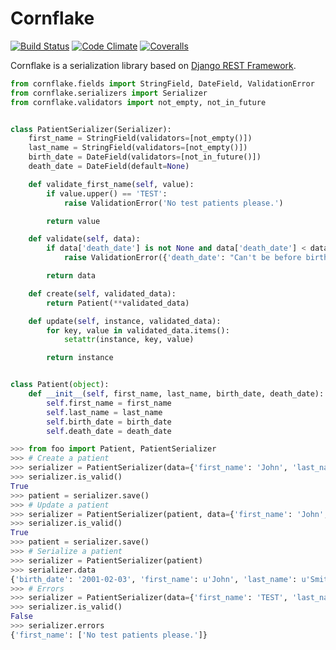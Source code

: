 # Cornflake

[![Build Status](https://img.shields.io/travis/renalreg/cornflake.svg)](https://travis-ci.org/renalreg/cornflake) [![Code Climate](https://img.shields.io/codeclimate/github/renalreg/cornflake.svg)](https://codeclimate.com/github/renalreg/cornflake) [![Coveralls](https://img.shields.io/coveralls/renalreg/cornflake.svg)](https://coveralls.io/github/renalreg/cornflake)

Cornflake is a serialization library based on [Django REST Framework](http://www.django-rest-framework.org/).

```python
from cornflake.fields import StringField, DateField, ValidationError
from cornflake.serializers import Serializer
from cornflake.validators import not_empty, not_in_future


class PatientSerializer(Serializer):
    first_name = StringField(validators=[not_empty()])
    last_name = StringField(validators=[not_empty()])
    birth_date = DateField(validators=[not_in_future()])
    death_date = DateField(default=None)

    def validate_first_name(self, value):
        if value.upper() == 'TEST':
            raise ValidationError('No test patients please.')

        return value

    def validate(self, data):
        if data['death_date'] is not None and data['death_date'] < data['birth_date']:
            raise ValidationError({'death_date': "Can't be before birth date."})

        return data

    def create(self, validated_data):
        return Patient(**validated_data)

    def update(self, instance, validated_data):
        for key, value in validated_data.items():
            setattr(instance, key, value)

        return instance


class Patient(object):
    def __init__(self, first_name, last_name, birth_date, death_date):
        self.first_name = first_name
        self.last_name = last_name
        self.birth_date = birth_date
        self.death_date = death_date
```

```python
>>> from foo import Patient, PatientSerializer
>>> # Create a patient
>>> serializer = PatientSerializer(data={'first_name': 'John', 'last_name': 'Smith', 'birth_date': '2001-02-03'})
>>> serializer.is_valid()
True
>>> patient = serializer.save()
>>> # Update a patient
>>> serializer = PatientSerializer(patient, data={'first_name': 'John', 'last_name': 'Smith', 'birth_date': '2001-02-03', 'death_date': '2016-01-01'})
>>> serializer.is_valid()
True
>>> patient = serializer.save()
>>> # Serialize a patient
>>> serializer = PatientSerializer(patient)
>>> serializer.data
{'birth_date': '2001-02-03', 'first_name': u'John', 'last_name': u'Smith', 'death_date': '2016-01-01'}
>>> # Errors
>>> serializer = PatientSerializer(data={'first_name': 'TEST', 'last_name': 'Smith', 'birth_date': '2001-02-03'})
>>> serializer.is_valid()
False
>>> serializer.errors
{'first_name': ['No test patients please.']}
```
